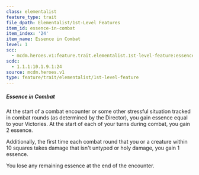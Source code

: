 ```yaml
---
class: elementalist
feature_type: trait
file_dpath: Elementalist/1st-Level Features
item_id: essence-in-combat
item_index: '24'
item_name: Essence in Combat
level: 1
scc:
  - mcdm.heroes.v1:feature.trait.elementalist.1st-level-feature:essence-in-combat
scdc:
  - 1.1.1:10.1.9.1:24
source: mcdm.heroes.v1
type: feature/trait/elementalist/1st-level-feature
---
```


##### Essence in Combat

At the start of a combat encounter or some other stressful situation tracked in combat rounds (as determined by the Director), you gain essence equal to your Victories. At the start of each of your turns during combat, you gain 2 essence.

Additionally, the first time each combat round that you or a creature within 10 squares takes damage that isn't untyped or holy damage, you gain 1 essence.

You lose any remaining essence at the end of the encounter.
